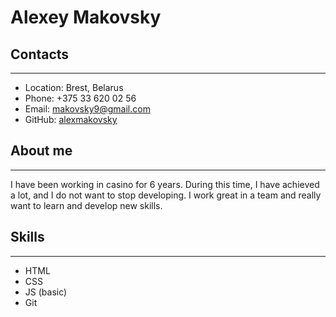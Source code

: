 # Alexey Makovsky
## Contacts
***

* Location: Brest, Belarus
* Phone: +375 33 620 02 56
* Email: makovsky9@gmail.com
* GitHub: [alexmakovsky](https://github.com/alexmakovsky)

## About me
***
I have been working in casino for 6 years. During this time, I have achieved a lot, and I do not want to stop developing. I work great in a team and really want to learn and develop new skills.

## Skills
***

* HTML
* CSS
* JS (basic)
* Git